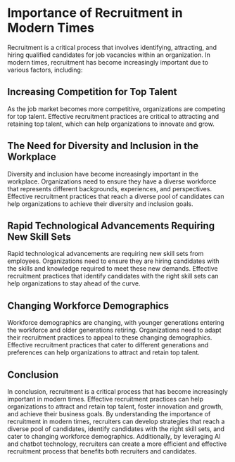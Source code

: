 Importance of Recruitment in Modern Times
===========================================================================

Recruitment is a critical process that involves identifying, attracting, and hiring qualified candidates for job vacancies within an organization. In modern times, recruitment has become increasingly important due to various factors, including:

Increasing Competition for Top Talent
-------------------------------------

As the job market becomes more competitive, organizations are competing for top talent. Effective recruitment practices are critical to attracting and retaining top talent, which can help organizations to innovate and grow.

The Need for Diversity and Inclusion in the Workplace
-----------------------------------------------------

Diversity and inclusion have become increasingly important in the workplace. Organizations need to ensure they have a diverse workforce that represents different backgrounds, experiences, and perspectives. Effective recruitment practices that reach a diverse pool of candidates can help organizations to achieve their diversity and inclusion goals.

Rapid Technological Advancements Requiring New Skill Sets
---------------------------------------------------------

Rapid technological advancements are requiring new skill sets from employees. Organizations need to ensure they are hiring candidates with the skills and knowledge required to meet these new demands. Effective recruitment practices that identify candidates with the right skill sets can help organizations to stay ahead of the curve.

Changing Workforce Demographics
-------------------------------

Workforce demographics are changing, with younger generations entering the workforce and older generations retiring. Organizations need to adapt their recruitment practices to appeal to these changing demographics. Effective recruitment practices that cater to different generations and preferences can help organizations to attract and retain top talent.

Conclusion
----------

In conclusion, recruitment is a critical process that has become increasingly important in modern times. Effective recruitment practices can help organizations to attract and retain top talent, foster innovation and growth, and achieve their business goals. By understanding the importance of recruitment in modern times, recruiters can develop strategies that reach a diverse pool of candidates, identify candidates with the right skill sets, and cater to changing workforce demographics. Additionally, by leveraging AI and chatbot technology, recruiters can create a more efficient and effective recruitment process that benefits both recruiters and candidates.

